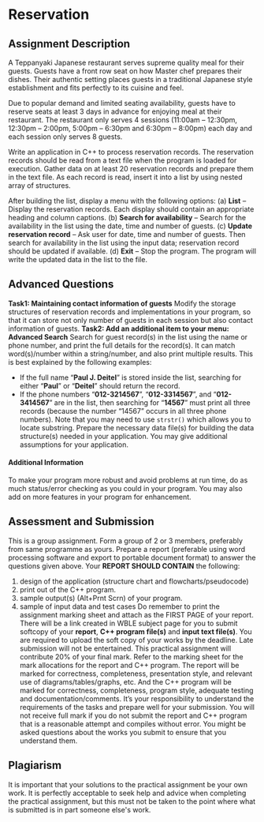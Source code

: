 # Reservation

## Assignment Description
A Teppanyaki Japanese restaurant serves supreme quality meal for their guests. Guests have a
front row seat on how Master chef prepares their dishes. Their authentic setting places guests
in a traditional Japanese style establishment and fits perfectly to its cuisine and feel.

Due to popular demand and limited seating availability, guests have to reserve seats at least 3
days in advance for enjoying meal at their restaurant. The restaurant only serves 4 sessions
(11:00am – 12:30pm, 12:30pm – 2:00pm, 5:00pm – 6:30pm and 6:30pm – 8:00pm) each day
and each session only serves 8 guests.

Write an application in C++ to process reservation records. The reservation records should be
read from a text file when the program is loaded for execution. Gather data on at least 20
reservation records and prepare them in the text file. As each record is read, insert it into a list
by using nested array of structures.

After building the list, display a menu with the following options:
(a) **List** – Display the reservation records. Each display should contain an appropriate
heading and column captions.
(b) **Search for availability** – Search for the availability in the list using the date, time and
number of guests.
(c) **Update reservation record** – Ask user for date, time and number of guests. Then
search for availability in the list using the input data; reservation record should be
updated if available.
(d) **Exit** – Stop the program. The program will write the updated data in the list to the
file.

## Advanced Questions
**Task1: Maintaining contact information of guests**
Modify the storage structures of reservation records and implementations in your program, so
that it can store not only number of guests in each session but also contact information of
guests.
**Task2: Add an additional item to your menu: Advanced Search**
Search for guest record(s) in the list using the name or phone number, and print the full
details for the record(s). It can match word(s)/number within a string/number, and also print
multiple results. This is best explained by the following examples:
- If the full name “**Paul J. Deitel**” is stored inside the list, searching for either “**Paul**” or
“**Deitel**” should return the record.
- If the phone numbers “**012-3214567**”, “**012-3314567**”, and “**012-3414567**” are in the list,
then searching for “**14567**” must print all three records (because the number “14567”
occurs in all three phone numbers).
Note that you may need to use `strstr()` which allows you to locate substring.
Prepare the necessary data file(s) for building the data structure(s) needed in your application.
You may give additional assumptions for your application.

#### Additional Information
To make your program more robust and avoid problems at run time, do as much status/error
checking as you could in your program. You may also add on more features in your program
for enhancement.

## Assessment and Submission
This is a group assignment. Form a group of 2 or 3 members, preferably from same
programme as yours. Prepare a report (preferable using word processing software and export
to portable document format) to answer the questions given above.
Your **REPORT SHOULD CONTAIN** the following:
  1. design of the application (structure chart and flowcharts/pseudocode)
  2. print out of the C++ program.
  3. sample output(s) (Alt+Prnt Scrn) of your program.
  4. sample of input data and test cases
Do remember to print the assignment marking sheet and attach as the FIRST PAGE of your
report. There will be a link created in WBLE subject page for you to submit softcopy of your
**report**, **C++ program file(s)** and **input text file(s)**. You are required to upload the soft copy
of your works by the deadline. Late submission will not be entertained.
This practical assignment will contribute 20% of your final mark. Refer to the marking sheet
for the mark allocations for the report and C++ program. The report will be marked for
correctness, completeness, presentation style, and relevant use of diagrams/tables/graphs,
etc. And the C++ program will be marked for correctness, completeness, program style,
adequate testing and documentation/comments. It’s your responsibility to understand the
requirements of the tasks and prepare well for your submission. You will not receive full
mark if you do not submit the report and C++ program that is a reasonable attempt and
compiles without error. You might be asked questions about the works you submit to ensure
that you understand them.

## Plagiarism
It is important that your solutions to the practical assignment be your own work. It is
perfectly acceptable to seek help and advice when completing the practical assignment, but
this must not be taken to the point where what is submitted is in part someone else's work.
